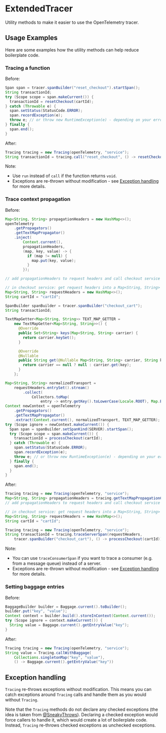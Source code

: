 # ExtendedTracer

Utility methods to make it easier to use the OpenTelemetry tracer.

## Usage Examples

Here are some examples how the utility methods can help reduce boilerplate code.

### Tracing a function

Before:

<!-- markdownlint-disable -->
```java
Span span = tracer.spanBuilder("reset_checkout").startSpan();
String transactionId;
try (Scope scope = span.makeCurrent()) {
  transactionId = resetCheckout(cartId);
} catch (Throwable e) {
  span.setStatus(StatusCode.ERROR);
  span.recordException(e);
  throw e; // or throw new RuntimeException(e) - depending on your error handling strategy
} finally {
  span.end();
}
```
<!-- markdownlint-enable -->

After:

```java
Tracing tracing = new Tracing(openTelemetry, "service");
String transactionId = tracing.call("reset_checkout", () -> resetCheckout(cartId));
```

Note:

- Use `run` instead of `call` if the function returns `void`.
- Exceptions are re-thrown without modification - see [Exception handling](#exception-handling)
  for more details.

### Trace context propagation

Before:

```java
Map<String, String> propagationHeaders = new HashMap<>();
openTelemetry
    .getPropagators()
    .getTextMapPropagator()
    .inject(
        Context.current(),
        propagationHeaders,
        (map, key, value) -> {
          if (map != null) {
            map.put(key, value);
          }
        });

// add propagationHeaders to request headers and call checkout service
```

<!-- markdownlint-disable -->
```java
// in checkout service: get request headers into a Map<String, String> requestHeaders
Map<String, String> requestHeaders = new HashMap<>();
String cartId = "cartId";

SpanBuilder spanBuilder = tracer.spanBuilder("checkout_cart");
String transactionId;

TextMapGetter<Map<String, String>> TEXT_MAP_GETTER =
    new TextMapGetter<Map<String, String>>() {
      @Override
      public Set<String> keys(Map<String, String> carrier) {
        return carrier.keySet();
      }

      @Override
      @Nullable
      public String get(@Nullable Map<String, String> carrier, String key) {
        return carrier == null ? null : carrier.get(key);
      }
    };

Map<String, String> normalizedTransport =
    requestHeaders.entrySet().stream()
        .collect(
            Collectors.toMap(
                entry -> entry.getKey().toLowerCase(Locale.ROOT), Map.Entry::getValue));
Context newContext = openTelemetry
    .getPropagators()
    .getTextMapPropagator()
    .extract(Context.current(), normalizedTransport, TEXT_MAP_GETTER);
try (Scope ignore = newContext.makeCurrent()) {
  Span span = spanBuilder.setSpanKind(SERVER).startSpan();
  try (Scope scope = span.makeCurrent()) {
    transactionId = processCheckout(cartId);
  } catch (Throwable e) {
    span.setStatus(StatusCode.ERROR);
    span.recordException(e);
    throw e; // or throw new RuntimeException(e) - depending on your error handling strategy
  } finally {
    span.end();
  }
}
```
<!-- markdownlint-enable -->

After:

```java
Tracing tracing = new Tracing(openTelemetry, "service");
Map<String, String> propagationHeaders = tracing.getTextMapPropagationContext();
// add propagationHeaders to request headers and call checkout service
```

```java
// in checkout service: get request headers into a Map<String, String> requestHeaders
Map<String, String> requestHeaders = new HashMap<>();
String cartId = "cartId";

Tracing tracing = new Tracing(openTelemetry, "service");
String transactionId = tracing.traceServerSpan(requestHeaders,
    tracer.spanBuilder("checkout_cart"), () -> processCheckout(cartId));
```

Note:

- You can use `traceConsumerSpan` if you want to trace a consumer
  (e.g. from a message queue) instead of a server.
- Exceptions are re-thrown without modification - see [Exception handling](#exception-handling)
  for more details.

### Setting baggage entries

Before:

```java
BaggageBuilder builder = Baggage.current().toBuilder();
builder.put("key", "value");
Context context = builder.build().storeInContext(Context.current());
try (Scope ignore = context.makeCurrent()) {
  String value = Baggage.current().getEntryValue("key");
}
```

After:

```java
Tracing tracing = new Tracing(openTelemetry, "service");
String value = Tracing.callWithBaggage(
    Collections.singletonMap("key", "value"),
    () -> Baggage.current().getEntryValue("key"))
```

## Exception handling

`Tracing` re-throws exceptions without modification. This means you can
catch exceptions around `Tracing` calls and handle them as you would without `Tracing`.

Note that the `Tracing` methods do not declare any checked exceptions
(the idea is taken from [@SneakyThrows](https://projectlombok.org/features/SneakyThrows)).
Declaring a checked exception would force callers to handle it,
which would create a lot of boilerplate code.
Instead, `Tracing` re-throws checked exceptions as unchecked exceptions.
